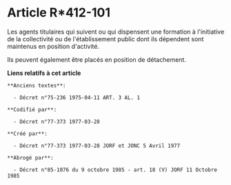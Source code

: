 # Article R*412-101

Les agents titulaires qui suivent ou qui dispensent une formation à l'initiative de la collectivité ou de l'établissement
public dont ils dépendent sont maintenus en position d'activité.

Ils peuvent également être placés en position de détachement.

**Liens relatifs à cet article**

	**Anciens textes**:

	  - Décret n°75-236 1975-04-11 ART. 3 AL. 1

	**Codifié par**:

	  - Décret n°77-373 1977-03-28

	**Créé par**:

	  - Décret n°77-373 1977-03-28 JORF et JONC 5 Avril 1977

	**Abrogé par**:

	  - Décret n°85-1076 du 9 octobre 1985 - art. 18 (V) JORF 11 Octobre 1985
